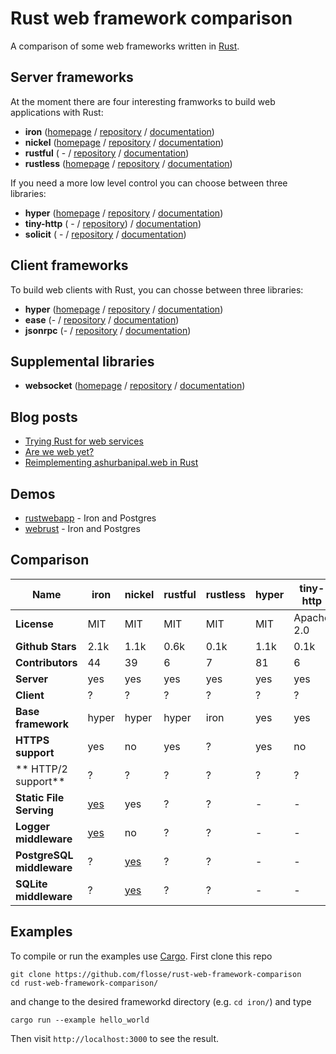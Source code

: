 # Rust web framework comparison

A comparison of some web frameworks written in [Rust](https://rustlang.org).

## Server frameworks

At the moment there are four interesting framworks to build web applications
with Rust:

- **iron**     ([homepage](http://ironframework.io/) / [repository](https://github.com/iron/iron/)            / [documentation](http://ironframework.io/doc/iron/))
- **nickel**   ([homepage](http://nickel.rs/)        / [repository](https://github.com/nickel-org/nickel.rs/) / [documentation](http://docs.nickel.rs/nickel/))
- **rustful**  ( -                                   / [repository](https://github.com/Ogeon/rustful)         / [documentation](http://ogeon.github.io/docs/rustful/master/rustful/))
- **rustless** ([homepage](http://rustless.org/)     / [repository](https://github.com/rustless/rustless)     / [documentation](http://rustless.org/rustless/doc/rustless/))

If you need a more low level control you can choose between three libraries:

- **hyper**     ([homepage](http://hyper.rs/) / [repository](https://github.com/hyperium/hyper)      / [documentation](http://hyper.rs/hyper/hyper/))
- **tiny-http** ( -                           / [repository](https://github.com/frewsxcv/tiny-http)) / [documentation](http://frewsxcv.github.io/tiny-http/tiny_http/index.html))
- **solicit**   ( -                           / [repository](https://github.com/mlalic/solicit)      / [documentation](https://mlalic.github.io/solicit/solicit/index.html))

## Client frameworks

To build web clients with Rust, you can chosse between three libraries:

- **hyper**   ([homepage](http://hyper.rs/) / [repository](https://github.com/hyperium/hyper)          / [documentation](http://hyper.rs/hyper/hyper/))
- **ease**    (-                            / [repository](https://github.com/SimonPersson/ease)       / [documentation](http://simonpersson.github.io/ease/))
- **jsonrpc** (-                            / [repository](https://github.com/apoelstra/rust-jsonrpc/) / [documentation](https://www.wpsoftware.net/rustdoc/jsonrpc/))

## Supplemental libraries

- **websocket** ([homepage](http://cyderize.github.io/rust-websocket/) / [repository](https://github.com/cyderize/rust-websocket) / [documentation](http://cyderize.github.io/rust-websocket/doc/websocket/))

## Blog posts

- [Trying Rust for web services](https://blog.wearewizards.io/trying-rust-for-web-services)
- [Are we web yet?](http://arewewebyet.com/)
- [Reimplementing ashurbanipal.web in Rust](http://maniagnosis.crsr.net/2015/07/reimplementing-ashurbanipalweb-in-rust.html)

## Demos

- [rustwebapp](https://github.com/superlogical/rustwebapp) - Iron and Postgres
- [webrust](https://github.com/Keats/webrust) - Iron and Postgres

## Comparison

|                      Name | iron                                  | nickel                                                | rustful   | rustless  | hyper  | tiny-http  | solicit | ease  | jsonrpc | websocket |
| ------------------------- | ------------------------------------- | ----------------------------------------------------- | --------- | --------- |------- | ---------- | ------- | ----- | ------- | --------- |
|               **License** | MIT                                   | MIT                                                   | MIT       | MIT       | MIT    | Apache 2.0 | MIT     | MIT   | CC0-1.0 | MIT       |
|          **Github Stars** | 2.1k                                  | 1.1k                                                  | 0.6k      | 0.1k      | 1.1k   | 0.1k       | 0.1k    | 0.05k | 0k      | 0.1k      |
|          **Contributors** | 44                                    | 39                                                    | 6         | 7         | 81     | 6          | 2       | 2     | 1       | 9         |
|                **Server** | yes                                   | yes                                                   | yes       | yes       | yes    | yes        | yes     | no    | no      | yes       |
|                **Client** | ?                                     | ?                                                     | ?         | ?         | ?      | ?          | yes     | yes   | yes     | yes       |
|        **Base framework** | hyper                                 | hyper                                                 | hyper     | iron      | yes    | yes        | -       | hyper | hyper   | no        |
|         **HTTPS support** | yes                                   | no                                                    | yes       | ?         | yes    | no         | -       | -     | -       | -         |
|       ** HTTP/2 support** | ?                                     | ?                                                     | ?         | ?         | ?      | ?          | yes     | ?     | ?       | -         |
|   **Static File Serving** | [yes](https://github.com/iron/static) | yes                                                   | ?         | ?         | -      | -          | -       | -     | -       | -         |
|     **Logger middleware** | [yes](https://github.com/iron/logger) | no                                                    | ?         | ?         | -      | -          | -       | -     | -       | -         |
| **PostgreSQL middleware** | ?                                     | [yes](https://github.com/nickel-org/nickel-postgres)  | ?         | ?         | -      | -          | -       | -     | -       | -         |
|     **SQLite middleware** | ?                                     | [yes](https://github.com/flosse/nickel-sqlite)        | ?         | ?         | -      | -          | -       | -     | -       | -         |

## Examples

To compile or run the examples use [Cargo](https://github.com/rust-lang/cargo).
First clone this repo

    git clone https://github.com/flosse/rust-web-framework-comparison
    cd rust-web-framework-comparison/

and change to the desired frameworkd directory (e.g. `cd iron/`) and type

    cargo run --example hello_world

Then visit `http://localhost:3000` to see the result.
